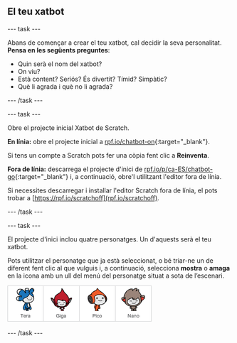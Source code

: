 ## El teu xatbot

--- task ---

Abans de començar a crear el teu xatbot, cal decidir la seva personalitat. **Pensa en les següents preguntes**:

+ Quin serà el nom del xatbot?
+ On viu?
+ Està content? Seriós? És divertit? Tímid? Simpàtic?
+ Què li agrada i què no li agrada?

--- /task ---

--- task ---

Obre el projecte inicial Xatbot de Scratch.

**En línia:** obre el projecte inicial a [rpf.io/chatbot-on](http://rpf.io/chatbot-on){:target="_blank"}.

Si tens un compte a Scratch pots fer una còpia fent clic a **Reinventa**.

**Fora de línia:** descarrega el projecte d'inici de [rpf.io/p/ca-ES/chatbot-go](http://rpf.io/p/ca-ES/chatbot-go){:target="_blank"} i, a continuació, obre'l utilitzant l'editor fora de línia.

Si necessites descarregar i installar l'editor Scratch fora de línia, el pots trobar a [https://rpf.io/scratchoff](rpf.io/scratchoff).

--- /task ---

--- task ---

El projecte d'inici inclou quatre personatges. Un d'aquests serà el teu xatbot.

Pots utilitzar el personatge que ja està seleccionat, o bé triar-ne un de diferent fent clic al que vulguis i, a continuació, selecciona **mostra** o **amaga** en la icona amb un ull del menú del personatge situat a sota de l’escenari.

![Tria un personatge](images/chatbot-characters.png)

--- /task ---